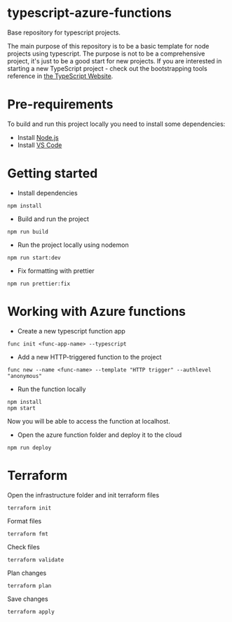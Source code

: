 # typescript-azure-functions

Base repository for typescript projects.

The main purpose of this repository is to be a basic template for node projects using typescript. The purpose is not to be a comprehensive project, it's just to be a good start for new projects. If you are interested in starting a new TypeScript project - check out the bootstrapping tools reference in [the TypeScript Website](https://www.typescriptlang.org/docs/home.html).

# Pre-requirements

To build and run this project locally you need to install some dependencies:

- Install [Node.js](https://nodejs.org/en/)
- Install [VS Code](https://code.visualstudio.com/)

# Getting started

- Install dependencies

```
npm install
```

- Build and run the project

```
npm run build
```

- Run the project locally using nodemon

```
npm run start:dev
```

- Fix formatting with prettier

```
npm run prettier:fix
```

# Working with Azure functions

- Create a new typescript function app

```
func init <func-app-name> --typescript
```

- Add a new HTTP-triggered function to the project

```
func new --name <func-name> --template "HTTP trigger" --authlevel "anonymous"
```

- Run the function locally

```
npm install
npm start
```

Now you will be able to access the function at localhost.

- Open the azure function folder and deploy it to the cloud

```
npm run deploy
```

# Terraform

Open the infrastructure folder and init terraform files

```
terraform init
```

Format files

```
terraform fmt
```

Check files

```
terraform validate
```

Plan changes

```
terraform plan
```

Save changes

```
terraform apply
```
